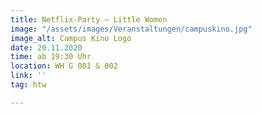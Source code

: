 ```yaml
---
title: Netflix-Party – Little Women
image: "/assets/images/Veranstaltungen/campuskino.jpg"
image_alt: Campus Kino Logo
date: 20.11.2020
time: ab 19:30 Uhr
location: WH G 001 & 002
link: ''
tag: htw

---
```

